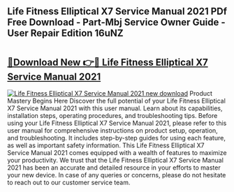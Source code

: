 ## Life Fitness Elliptical X7 Service Manual 2021 PDf Free Download - Part-Mbj Service Owner Guide - User Repair Edition 16uNZ

# <h2><a href="http://bc23453.oget.top/?id=Life+Fitness+Elliptical+X7+Service+Manual+2021">🔗Download New 👉🔴 Life Fitness Elliptical X7 Service Manual 2021</a></h2>

[![Life Fitness Elliptical X7 Service Manual 2021 new download](https://i.imgur.com/5g1atiW.png)](http://bc23453.oget.top/?id=Life+Fitness+Elliptical+X7+Service+Manual+2021)
Product Mastery Begins Here Discover the full potential of your Life Fitness Elliptical X7 Service Manual 2021 with this user manual. Learn about its capabilities, installation steps, operating procedures, and troubleshooting tips. Before using your Life Fitness Elliptical X7 Service Manual 2021, please refer to this user manual for comprehensive instructions on product setup, operation, and troubleshooting. It includes step-by-step guides for using each feature, as well as important safety information. This Life Fitness Elliptical X7 Service Manual 2021 comes equipped with a wealth of features to maximize your productivity. We trust that the Life Fitness Elliptical X7 Service Manual 2021 has been an accurate and detailed resource in your efforts to master your new device. In case of any queries or concerns, please do not hesitate to reach out to our customer service team.

